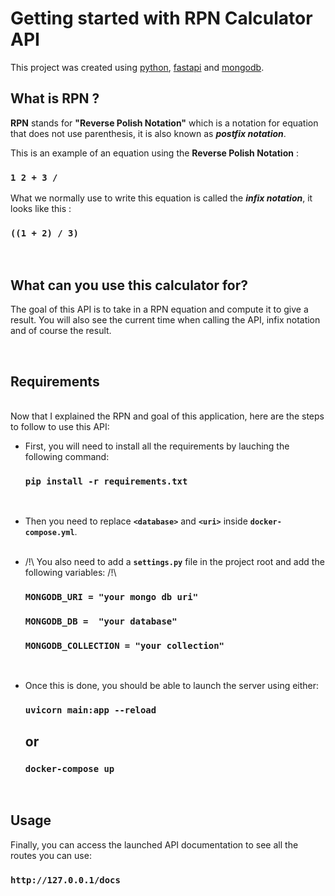 # Getting started with RPN Calculator API

This project was created using [python](https://www.python.org/), [fastapi](https://github.com/tiangolo/fastapi) and [mongodb](https://www.mongodb.com/fr-fr).
<br>

## What is RPN ?

**RPN** stands for **"Reverse Polish Notation"** which is a notation for equation that does not use parenthesis, it is also known as ***postfix notation***. 

This is an example of an equation using the **Reverse Polish Notation** : 
### **`1 2 + 3 /`**

What we normally use to write this equation is called the ***infix notation***, it looks like this :
### **`((1 + 2) / 3)`**

<br>

## What can you use this calculator for?

The goal of this API is to take in a RPN equation and compute it to give a result.
You will also see the current time when calling the API, infix notation and of course the result.

<br>

## Requirements
<br>
Now that I explained the RPN and goal of this application, here are the steps to follow to use this API:
<br>

* First, you will need to install all the requirements by lauching the following command:

    ### **`pip install -r requirements.txt`**
<br>

* Then you need to replace **`<database>`** and **`<uri>`** inside **`docker-compose.yml`**.
<br><br>

* /!\ You also need to add a  **`settings.py`** file in the project root and add the following variables: /!\ 

    ###  `MONGODB_URI = "your mongo db uri"`
    ###  `MONGODB_DB =  "your database"`
    ###  `MONGODB_COLLECTION = "your collection"`
<br>

* Once this is done, you should be able to launch the server using either:

    ### `uvicorn main:app --reload`

    ## or

    ### `docker-compose up`
 <br>

## Usage

Finally, you can access the launched API documentation to see all the routes you can use:

### `http://127.0.0.1/docs`